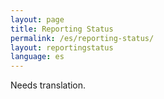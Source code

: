 ```yaml
---
layout: page
title: Reporting Status
permalink: /es/reporting-status/
layout: reportingstatus
language: es
---
```


Needs translation.
